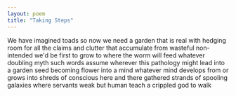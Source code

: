 ```yaml
---
layout: poem
title: "Taking Steps"
---
```


We have imagined toads
so now we need
a garden that is real
with hedging room
for all the claims and clutter
that accumulate
from wasteful non-intended
we'd
be first to grow
to where the worm will feed
whatever doubling myth such words assume
wherever this pathology might lead
into a garden seed
becoming flower
into a mind
whatever mind develops from or grows into
shreds
of conscious here and there
gathered strands
of spooling galaxies
where servants weak but human
teach
a crippled god to walk
